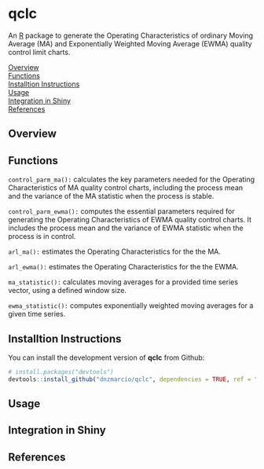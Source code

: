 # qclc

An [R](https://www.r-project.org/) package to generate the Operating Characteristics of ordinary Moving Average (MA) and Exponentially Weighted Moving Average (EWMA) quality control limit charts. 

[Overview](#overview)<br>
[Functions](functions)<br>
[Installtion Instructions](#installation-instructions)<br>
[Usage](#usage)<br>
[Integration in Shiny](#integration-in-shiny)<br>
[References](#references)<br>



## Overview 


## Functions

`control_parm_ma():` calculates the key parameters needed for the Operating Characteristics of MA quality control charts, including the process mean and the variance of the MA statistic when the process is stable.

`control_parm_ewma():` computes the essential parameters required for generating the Operating Characteristics of EWMA quality control charts. It includes the process mean and the variance of EWMA statistic when the process is in control.

`arl_ma():` estimates the Operating Characteristics for the the MA.

`arl_ewma():` estimates the Operating Characteristics for the the EWMA.

`ma_statistic():` calculates moving averages for a provided time series vector, 
using a defined window size.

`ewma_statistic():` computes exponentially weighted moving averages for a given time series.

## Installtion Instructions

You can install the development version of **qclc** from Github:

``` r
# install.packages("devtools")
devtools::install_github("dnzmarcio/qclc", dependencies = TRUE, ref = "dev")
```

## Usage

## Integration in Shiny

## References